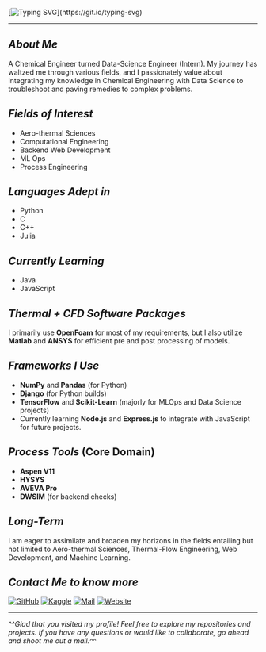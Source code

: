 [![Typing SVG](https://readme-typing-svg.demolab.com?font=Fira+Code&weight=500&duration=4000&pause=800&color=4517F7&background=8241FF00&random=false&width=4800&height=80&lines=Hey+There!!;Thanks+for+stopping+by.+I'm+Aditya.)](https://git.io/typing-svg)

----

## _About Me_
A Chemical Engineer turned Data-Science Engineer (Intern). My journey has waltzed me through various fields, and I passionately value about integrating my knowledge in Chemical Engineering with Data Science to troubleshoot and paving remedies to complex problems.

## _Fields of Interest_
- Aero-thermal Sciences
- Computational Engineering
- Backend Web Development
- ML Ops
- Process Engineering

## _Languages Adept in_
- Python
- C
- C++
- Julia

## _Currently Learning_
- Java
- JavaScript

## _Thermal + CFD Software Packages_
I primarily use **OpenFoam** for most of my requirements, but I also utilize **Matlab** and **ANSYS** for efficient pre and post processing of models.

## _Frameworks I Use_
- **NumPy** and **Pandas** (for Python)
- **Django** (for Python builds)
- **TensorFlow** and **Scikit-Learn** (majorly for MLOps and Data Science projects)
- Currently learning **Node.js** and **Express.js** to integrate with JavaScript for future projects.

## _Process Tools_ (Core Domain)
- **Aspen V11**
- **HYSYS**
- **AVEVA Pro**
- **DWSIM** (for backend checks)

## _Long-Term_
I am eager to assimilate and broaden my horizons in the fields entailing but not limited to Aero-thermal Sciences, Thermal-Flow Engineering, Web Development, and Machine Learning.

## _Contact Me to know more_
[![GitHub](https://img.shields.io/badge/GitHub-100000?style=for-the-badge&logo=github&logoColor=white)](https://github.com/adityaIyerramesh98)
[![Kaggle](https://img.shields.io/badge/Kaggle-20BEFF?style=for-the-badge&logo=kaggle&logoColor=white)](https://www.kaggle.com/adityaramesh98)
[![Mail](https://img.shields.io/badge/Email-D14836?style=for-the-badge&logo=gmail&logoColor=white)](mailto:iyer.aditya98@yahoo.com)
[![Website](https://img.shields.io/badge/Website-4285F4?style=for-the-badge&logo=google-chrome&logoColor=white)](https://adityaiyerramesh98.github.io)

---

_^^Glad that you visited my profile! Feel free to explore my repositories and projects. If you have any questions or would like to collaborate, go ahead and shoot me out a mail.^^_


